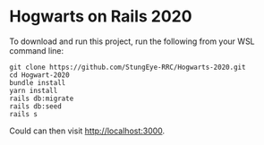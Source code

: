 # Hogwarts on Rails 2020

To download and run this project, run the following from your WSL command line:

    git clone https://github.com/StungEye-RRC/Hogwarts-2020.git
    cd Hogwart-2020
    bundle install
    yarn install
    rails db:migrate
    rails db:seed
    rails s

Could can then visit [http://localhost:3000](http://localhost:3000).
